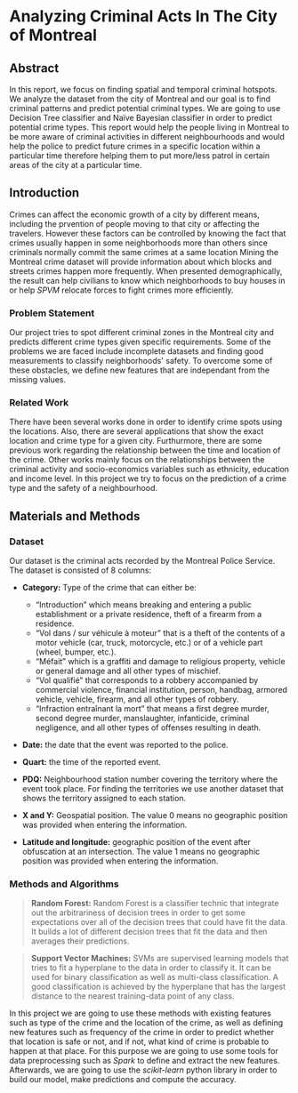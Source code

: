 # Analyzing Criminal Acts In The City of Montreal

## Abstract
In this report, we focus on finding spatial and temporal criminal hotspots. We analyze the dataset from the city of Montreal and our goal is to find criminal patterns and predict potential criminal types. We are going to use Decision Tree classifier and Naïve Bayesian classifier in order to predict potential crime types. This report would help the people living in Montreal to be more aware of criminal activities in different neighbourhoods and would help the police to predict future crimes in a specific location within a particular time therefore  helping them to put more/less patrol in certain areas of the city at a particular time.

## Introduction
Crimes can affect the economic growth of a city by different means, including the prvention of people moving to that city or affecting the travelers. However these factors can be controlled by knowing the fact that crimes usually happen in some neighborhoods more than others since criminals normally commit the same crimes at a same location Mining the Montreal crime dataset will provide information about which blocks and streets crimes happen more frequently. When presented demographically, the result can help civilians to know which neighborhoods to buy houses in or help _SPVM_ relocate forces to fight crimes more efficiently.

### Problem Statement
Our project tries to spot different criminal zones in the Montreal city and predicts different crime types given specific requirements. Some of the problems we are faced include incomplete datasets and finding good measurements to classify neighborhoods' safety. To overcome some of these obstacles, we define new features that are independant from the missing values.

### Related Work
There have been several works done in order to identify crime spots using the locations. Also, there are several applications that show the exact location and crime type for a given city. Furthurmore, there are some previous work regarding the relationship between the time and location of the crime. Other works mainly focus on the relationships between the criminal activity and socio-economics variables such as ethnicity, education and income level. In this project we try to focus on the prediction of a crime type and the safety of a neighbourhood.
## Materials and Methods

### Dataset
Our dataset is the criminal acts recorded by the Montreal Police Service. The dataset is consisted of 8 columns:

* **Category:** Type of the crime that can either be:
  * “Introduction” which means breaking and entering a public establishment or a private residence, theft of a firearm from a residence.
  * “Vol dans / sur véhicule à moteur” that is a theft of the contents of a motor vehicle (car, truck, motorcycle, etc.) or of a vehicle part (wheel, bumper, etc.).
  * “Méfait” which is a graffiti and damage to religious property, vehicle or general damage and all other types of mischief.
  * “Vol qualifié” that corresponds to a robbery accompanied by commercial violence, financial institution, person, handbag, armored vehicle, vehicle, firearm, 	and all other types of robbery.
  * “Infraction entraînant la mort” that means a first degree murder, second degree murder, manslaughter, infanticide, criminal negligence, and all other types of offenses resulting in death.

* **Date:** the date that the event was reported to the police.

* **Quart:** the time of the reported event.

* **PDQ:** Neighbourhood station number covering the territory where the event took place. For finding the territories we use another dataset that shows the territory assigned to each station.

* **X and Y:** Geospatial position. The value 0 means no geographic position was provided when entering the information.

* **Latitude and longitude:** geographic position of the event after obfuscation at an intersection. The value 1 means no geographic position was provided when entering the information. 


### Methods and Algorithms

>**Random Forest:** Random Forest is a classifier technic that integrate out the arbitrariness of decision trees in order to get some expectations over all of the decision trees that could have fit the data. It builds a lot of different decision trees that fit the data and then averages their predictions.

>**Support Vector Machines:** SVMs are supervised learning models that tries to fit a hyperplane to the data in order to classify it. It can be used for binary classification as well as multi-class classification. A good classification is achieved by the hyperplane that has the largest distance to the nearest training-data point of any class. 

In this project we are going to use these methods with existing features such as type of the crime and the location of the crime, as well as defining new features such as frequency of the crime in order to predict whether that location is safe or not, and if not, what kind of crime is probable to happen at that place. For this purpose we are going to use some tools for data preprocessing such as _Spark_ to define and extract the new features. Afterwards, we are going to use the _scikit-learn_ python library in order to build our model, make predictions and compute the accuracy.
